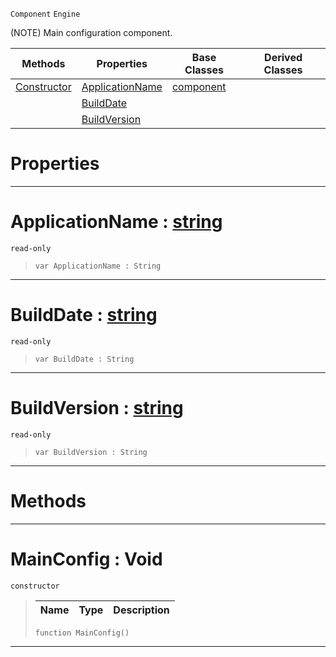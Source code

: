  `Component` `Engine`



(NOTE) Main configuration component.

|Methods|Properties|Base Classes|Derived Classes|
|---|---|---|---|
|[ Constructor](mainconfig.md#mainconfig-void)|[ ApplicationName](mainconfig.md#applicationname-zilch-eng)|[component](component.md)| |
| |[ BuildDate](mainconfig.md#builddate-zilch-engine-do)| | |
| |[ BuildVersion](mainconfig.md#buildversion-zilch-engine)| | |


 #  Properties


---  
 #  ApplicationName : [string](../nada_base_types/string.md)

 `read-only`

> 
> ``` lang=cpp, name=Nada
> var ApplicationName : String


---  
 #  BuildDate : [string](../nada_base_types/string.md)

 `read-only`

> 
> ``` lang=cpp, name=Nada
> var BuildDate : String


---  
 #  BuildVersion : [string](../nada_base_types/string.md)

 `read-only`

> 
> ``` lang=cpp, name=Nada
> var BuildVersion : String


---  
 #  Methods


---  
 #  MainConfig : Void

 `constructor`

> 
> |Name|Type|Description|
> |---|---|---|
> ``` lang=cpp, name=Nada
> function MainConfig()
> ``` 


---  
 

 